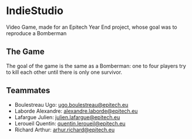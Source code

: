 # IndieStudio
Video Game, made for an Epitech Year End project, whose goal was to reproduce a Bomberman

## The Game
The goal of the game is the same as a Bomberman: one to four players try to kill each other until there is only one survivor.

## Teammates
- Boulestreau Ugo: ugo.boulestreau@epitech.eu
- Laborde Alexandre: alexandre.laborde@epitech.eu
- Lafargue Julien: julien.lafargue@epitech.eu
- Leroueil Quentin: quentin.leroueil@epitech.eu
- Richard Arthur: arhur.richard@epitech.eu
